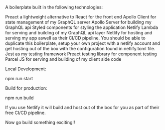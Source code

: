 A boilerplate built in the following technologies:

Preact a lightweight alternative to React for the front end
Apollo Client for state management of my GraphQL server
Apollo Server for building my GraphQL api
Styled components for styling the application
Netlify Lambda for serving and building of my GraphQL api layer
Netlify for hosting and serving my app aswell as their CI/CD pipeline. You should be able to duplicate this boilerplate, setup your own project with a netlify account and get hosting out of the box with the configuration found in netlify.toml file.
Jest as my testing framework
Preact testing library for component testing
Parcel JS for serving and building of my client side code

Local Development:

npm run start

Build for production:

npm run build

If you use Netlify it will build and host out of the box for you as part of their free CI/CD pipeline.

Now go build something exciting!!
